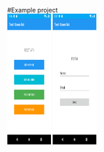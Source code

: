 #Example project <br>
<img height="300" src="1.png" width="100"/>
<img height="300" src="2.png" width="100"/>
